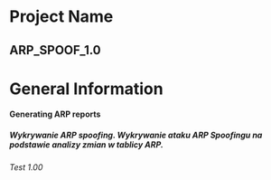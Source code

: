 # Project Name
## ARP_SPOOF_1.0 
# General Information
#### Generating ARP reports
##### Wykrywanie ARP spoofing. Wykrywanie ataku ARP Spoofingu na podstawie analizy zmian w tablicy ARP. 
###### Test 1.00
